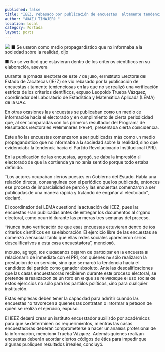 ```yaml
---
published: false
title: "IEEZ, rebasado por publicación de encuestas  altamente tendenciosas: Leopoldo Trueba"
author: "ARAZU TINAJERO "
location: Local
category: Portada
layout: posts
---
```


![](http://i.imgur.com/Q4c5BLsm.jpg)
■ Se usaron como medio propagandístico que no informaba a la sociedad sobre la realidad, dijo
 
■ No se verificó que estuvieran dentro de los criterios científicos en su elaboración, asevera
 
Durante la jornada electoral de este 7 de julio, el Instituto Electoral del Estado de Zacatecas (IEEZ) se vio rebasado por la publicación de encuestas altamente tendenciosas en las que no se realizó una verificación estricta de los criterios científicos, expuso Leopoldo Trueba Vázquez, coordinador del Laboratorio de Estadística y Matemática Aplicada (LEMA) de la UAZ.
 
En otras ocasiones las encuestas se publicaban como un medio de información hacia el electorado y en cumplimiento de cierta periodicidad que, al ser comparadas con los primeros resultados del Programa de Resultados Electorales Preliminares (PREP), presentaba cierta coincidencia.
 
Este año las encuestas comenzaron a ser publicadas más como un medio propagandístico que no informaba a la sociedad sobre la realidad, sino que evidenciaba la tendencia hacia el Partido Revolucionario Institucional (PRI). 
 
En la publicación de las encuestas, agregó, se daba la impresión al electorado de que la contienda ya no tenía sentido porque todo estaba definido.
 
“Los actores ocupaban ciertos puestos en Gobierno del Estado. Había una relación directa, consanguínea con el periódico que los publicada, entonces ese proceso de imparcialidad se perdió y las encuestas comenzaron a ser publicadas de una manera rápida y tratando de engañar al electorado”, declaró.
 
El coordinador del LEMA cuestionó la actuación del IEEZ, pues las encuestas eran publicadas antes de entregar los documentos al órgano electoral, como ocurrió durante las primeras tres semanas del proceso.
 
“Nunca hubo verificación de que esas encuestas estuvieran dentro de los criterios científicos en su elaboración. El ejercicio libre de las encuestas se comenzó a ensuciar tanto que ellas redes sociales aparecieron serios descalificativos a esta casa encuestadora”, mencionó.
 
Incluso, agregó, los ciudadanos dejaron de participar en la encuesta al relacionarla de inmediato con el PRI, con quienes no sólo realizaron la prestación de un servicio, sino que se marcó la tendencia hacia el candidato del partido como ganador absoluto.
Ante las descalificaciones que las casas encuestadoras recibieron durante este proceso electoral, se pretende la realización de un foro en el que se reivindique el uso social de estos ejercicios no sólo para los partidos políticos, sino para cualquier institución.
 
Estas empresas deben tener la capacidad para admitir cuando las encuestas no favorecen a quienes las contratan o informar a petición de quién se realiza el ejercicio, expuso.
 
El IEEZ deberá crear un instituto encuestador auxiliado por académicos para que se determinen los requerimientos, mientras las casas encuestadoras deberán comprometerse a hacer un análisis profesional de la información, mencionó Trueba Vázquez. 
Además quienes realizan encuestas deberán acordar ciertos códigos de ética para impedir que algunas publiquen resultados irreales, concluyó.
